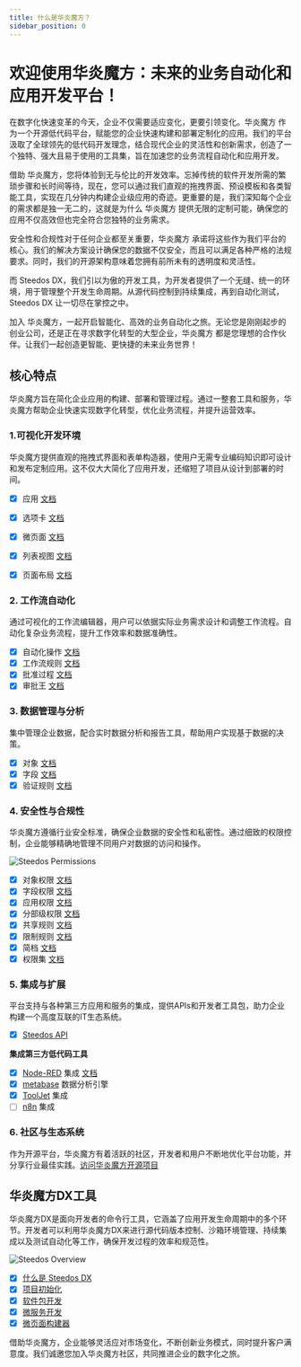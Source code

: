 ```yaml
---
title: 什么是华炎魔方？
sidebar_position: 0
---
```


# 欢迎使用华炎魔方：未来的业务自动化和应用开发平台！

在数字化快速变革的今天，企业不仅需要适应变化，更要引领变化。华炎魔方 作为一个开源低代码平台，赋能您的企业快速构建和部署定制化的应用。我们的平台汲取了全球领先的低代码开发理念，结合现代企业的灵活性和创新需求，创造了一个独特、强大且易于使用的工具集，旨在加速您的业务流程自动化和应用开发。

借助 华炎魔方，您将体验到无与伦比的开发效率。忘掉传统的软件开发所需的繁琐步骤和长时间等待，现在，您可以通过我们直观的拖拽界面、预设模板和各类智能工具，实现在几分钟内构建企业级应用的奇迹。更重要的是，我们深知每个企业的需求都是独一无二的，这就是为什么 华炎魔方 提供无限的定制可能，确保您的应用不仅高效但也完全符合您独特的业务需求。

安全性和合规性对于任何企业都至关重要，华炎魔方 承诺将这些作为我们平台的核心。我们的解决方案设计确保您的数据不仅安全，而且可以满足各种严格的法规要求。同时，我们的开源架构意味着您拥有前所未有的透明度和灵活性。

而 Steedos DX，我们引以为傲的开发工具，为开发者提供了一个无缝、统一的环境，用于管理整个开发生命周期。从源代码控制到持续集成，再到自动化测试，Steedos DX 让一切尽在掌控之中。

加入 华炎魔方，一起开启智能化、高效的业务自动化之旅。无论您是刚刚起步的创业公司，还是正在寻求数字化转型的大型企业，华炎魔方 都是您理想的合作伙伴。让我们一起创造更智能、更快捷的未来业务世界！


## 核心特点

华炎魔方旨在简化企业应用的构建、部署和管理过程。通过一整套工具和服务，华炎魔方帮助企业快速实现数字化转型，优化业务流程，并提升运营效率。


### 1.可视化开发环境

华炎魔方提供直观的拖拽式界面和表单构造器，使用户无需专业编码知识即可设计和发布定制应用。这不仅大大简化了应用开发，还缩短了项目从设计到部署的时间。

  - [x] 应用 [文档](./no-code/application/app)
  - [x] 选项卡 [文档](./no-code/application/tab)
  - [x] 微页面 [文档](./no-code/application/pages) 
  - [x] 列表视图 [文档](./no-code/customize/listview/)
  - [x] 页面布局 [文档](./no-code/customize/page-layout)


### 2. 工作流自动化

通过可视化的工作流编辑器，用户可以依据实际业务需求设计和调整工作流程。自动化复杂业务流程，提升工作效率和数据准确性。

  - [x] 自动化操作 [文档](./automation/automated-actions)
  - [x] 工作流规则 [文档](./automation/workflow-rules)
  - [x] 批准过程 [文档](./automation/approval-process)
  - [x] 审批王 [文档](./automation/approval-king/)

### 3. 数据管理与分析
集中管理企业数据，配合实时数据分析和报告工具，帮助用户实现基于数据的决策。

  - [x] 对象 [文档](./no-code/customize/object) 
  - [x] 字段 [文档](./no-code/customize/fields/) 
  - [x] 验证规则 [文档](./no-code/customize/validation-rules) 

### 4. 安全性与合规性

华炎魔方遵循行业安全标准，确保企业数据的安全性和私密性。通过细致的权限控制，企业能够精确地管理不同用户对数据的访问和操作。

![Steedos Permissions](/diagrams/Steedos-Permissions.drawio.svg)

  - [x] 对象权限 [文档](./admin/permissions/object-permissions)
  - [x] 字段权限 [文档](./admin/permissions/field-permissions)
  - [x] 应用权限 [文档](./admin/permissions/app-permissions)
  - [x] 分部级权限 [文档](./admin/permissions/division)
  - [x] 共享规则 [文档](./admin/permissions/sharing-rules)
  - [x] 限制规则 [文档](./admin/permissions/restriction-rules)
  - [x] 简档 [文档](./admin/permissions/profile)
  - [x] 权限集 [文档](./admin/permissions/permission-set)

### 5. 集成与扩展

平台支持与各种第三方应用和服务的集成，提供APIs和开发者工具包，助力企业构建一个高度互联的IT生态系统。

  - [x] [Steedos API](./developer/api)

**集成第三方低代码工具**

  - [x] [Node-RED](https://github.com/node-red/node-red) 集成 [文档](./integration/node-red)
  - [x] [metabase](https://github.com/metabase/metabase) 数据分析引擎
  - [x] [ToolJet](https://github.com/ToolJet/ToolJet/) 集成
  - [ ] [n8n](https://github.com/n8n-io/n8n) 集成

### 6. 社区与生态系统

作为开源平台，华炎魔方有着活跃的社区，开发者和用户不断地优化平台功能，并分享行业最佳实践。[访问华炎魔方开源项目](https://github.com/steedos/steedos-platform)

## 华炎魔方DX工具

华炎魔方DX是面向开发者的命令行工具，它涵盖了应用开发生命周期中的多个环节。开发者可以利用华炎魔方DX来进行源代码版本控制、沙箱环境管理、持续集成以及测试自动化等工作，确保开发过程的效率和规范性。

![Steedos Overview](/img/platform/steedos-dx.png)

  - [x] [什么是 Steedos DX](./developer/)
  - [x] [项目初始化](./developer/setup)
  - [x] [软件包开发](./developer/package/)
  - [x] [微服务开发](./developer/service)
  - [x] [微页面构建器](./developer/amis)

借助华炎魔方，企业能够灵活应对市场变化，不断创新业务模式，同时提升客户满意度。我们诚邀您加入华炎魔方社区，共同推进企业的数字化之旅。
